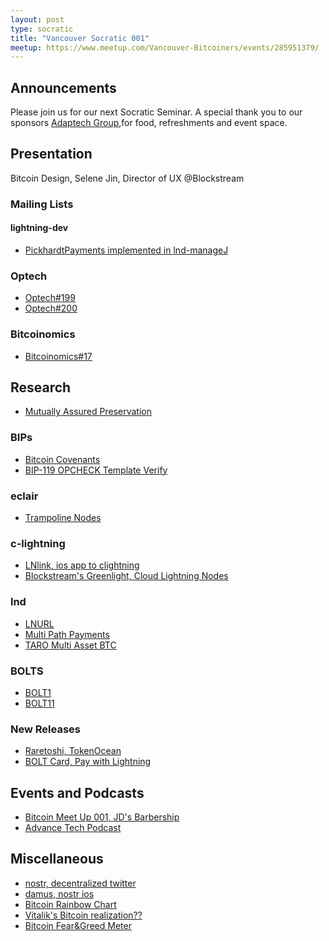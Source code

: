 ```yaml
---
layout: post
type: socratic
title: "Vancouver Socratic 001"
meetup: https://www.meetup.com/Vancouver-Bitcoiners/events/285951379/
---
```


## Announcements
Please join us for our next Socratic Seminar. A special thank you to our sponsors [Adaptech Group](https://adaptechgroup.com/),for food, refreshments and event space.

## Presentation
Bitcoin Design, Selene Jin, Director of UX @Blockstream

### Mailing Lists

<!-- #### bitcoin-dev -->

#### lightning-dev
- [PickhardtPayments implemented in lnd-manageJ](https://twitter.com/c_otto83/status/1525879972786749453)

<!-- #### dlc-dev -->

### Optech
- [Optech#199](https://bitcoinops.org/en/newsletters/2022/05/11/)
- [Optech#200](https://bitcoinops.org/en/newsletters/2022/05/18/)

### Bitcoinomics
- [Bitcoinomics#17](https://only21.substack.com/p/202217?sd=nfs&s=r)

<!-- ### Meetings -->

<!-- ## Network Data -->

## Research
- [Mutually Assured Preservation](https://bitpublica.substack.com/p/bitcoin-is-bullet-proof-property?s=r)

<!-- ## InfoSec -->

<!-- ## Pull Requests and repo updates -->

<!-- ### Bitcoin Core -->

<!-- ### rust-bitcoin -->

<!-- ### secp256k1 -->

<!-- ### secp256k1-zkp -->

### BIPs
- [Bitcoin Covenants](https://fc17.ifca.ai/bitcoin/papers/bitcoin17-final28.pdf)
- [BIP-119 OPCHECK Template Verify](https://www.bip119.com/)

### eclair
- [Trampoline Nodes](https://medium.com/@ACINQ/phoenix-wallet-part-4-trampoline-payments-fb1befd027c8)

### c-lightning
- [LNlink, ios app to clightning](http://git.jb55.com/lnlink/file/README.html)
- [Blockstream's Greenlight, Cloud Lightning Nodes](https://blog.blockstream.com/en-greenlight-by-blockstream-lightning-made-easy/)

### lnd
- [LNURL](https://github.com/fiatjaf/lnurl-rfc)
- [Multi Path Payments](https://lightning.engineering/posts/2020-05-07-mpp/)
- [TARO Multi Asset BTC](https://lightning.engineering/posts/2022-4-5-taro-launch/)

<!-- ### rust-lightning -->

### BOLTS
- [BOLT1](https://github.com/lightning/bolts/blob/master/01-messaging.md)
- [BOLT11](https://github.com/lightning/bolts/blob/master/11-payment-encoding.md)

### New Releases
- [Raretoshi, TokenOcean](https://github.com/tokenocean/raretoshi)
- [BOLT Card, Pay with Lightning](https://www.youtube.com/watch?v=7ZwW0yEZ81U)

## Events and Podcasts
- [Bitcoin Meet Up 001, JD's Barbership](https://meetu.ps/e/L397p/99vjY/i)
- [Advance Tech Podcast](https://podcasts.apple.com/us/podcast/advance-tech-podcast/id1278222771)

<!-- ## Mining -->

## Miscellaneous
- [nostr, decentralized twitter](https://github.com/fiatjaf/nostr)
- [damus, nostr ios](http://git.jb55.com/damus/log.html)
- [Bitcoin Rainbow Chart](https://www.blockchaincenter.net/en/bitcoin-rainbow-chart/)
- [Vitalik's Bitcoin realization??](https://twitter.com/vitalikbuterin/status/1526378787855736832)
- [Bitcoin Fear&Greed Meter](https://twitter.com/BitcoinFear)
